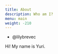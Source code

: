 ```yaml
---
title: About
description: Who am I?
menu: main
weight: -210
---
```


- @lilybrevec

Hi! My name is Yuri.
